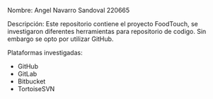 Nombre: 
Angel Navarro Sandoval 220665

Descripción: 
Este repositorio contiene el proyecto FoodTouch, se investigaron diferentes herramientas para repositorio de codigo.
Sin embargo se opto por utilizar GitHub.

Plataformas investigadas:
- GitHub
- GitLab
- Bitbucket
- TortoiseSVN
